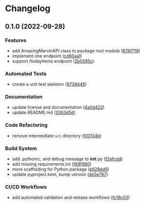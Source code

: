 # Changelog

## 0.1.0 (2022-09-28)


### Features

* add AmazingMarvinAPI class to package root module ([676f719](https://github.com/ustuehler/py-amazing-marvin/commit/676f719ebfd9d3f11b980edc047439a3387944f6))
* implement /me endpoint ([cd60aa1](https://github.com/ustuehler/py-amazing-marvin/commit/cd60aa12b2d1157568baeeecdcf55a53ba685f70))
* support /todayItems endpoint ([2b0595c](https://github.com/ustuehler/py-amazing-marvin/commit/2b0595cda0cdbde257ec291e4c781823a8839717))


### Automated Tests

* create a unit test skeleton ([8738445](https://github.com/ustuehler/py-amazing-marvin/commit/8738445a504c7bf49534934277a80dea91780ca4))


### Documentation

* update license and documentation ([4a0d422](https://github.com/ustuehler/py-amazing-marvin/commit/4a0d422fe159d4e3dfa9cb0ec3b1bf76f22d884a))
* update README.md ([2063d5d](https://github.com/ustuehler/py-amazing-marvin/commit/2063d5d11baf242d71afd7d8efee70dfe533c016))


### Code Refactoring

* remove intermediate `src` directory ([f00134b](https://github.com/ustuehler/py-amazing-marvin/commit/f00134b2118b69998fa9ad3be0e2cfed64f982da))


### Build System

* add .pythonrc, and debug message to __init__.py ([f2efcdd](https://github.com/ustuehler/py-amazing-marvin/commit/f2efcdd53afc5c59f715264a64107918428ac3f1))
* add missing requirements.txt ([f89f980](https://github.com/ustuehler/py-amazing-marvin/commit/f89f980265bcbde17049bf6a78c59b307ee87308))
* more scaffolding for Python package ([e628dd5](https://github.com/ustuehler/py-amazing-marvin/commit/e628dd500aea7fc8386cec62e086a1154b155088))
* update pyproject.toml, bump version ([de5e787](https://github.com/ustuehler/py-amazing-marvin/commit/de5e787fd4113a950f3ab5ad79b5efbdbf96ae0b))


### CI/CD Workflows

* add automated validation and release workflows ([fc19c03](https://github.com/ustuehler/py-amazing-marvin/commit/fc19c031e309c3be583270d88797617f22644952))
